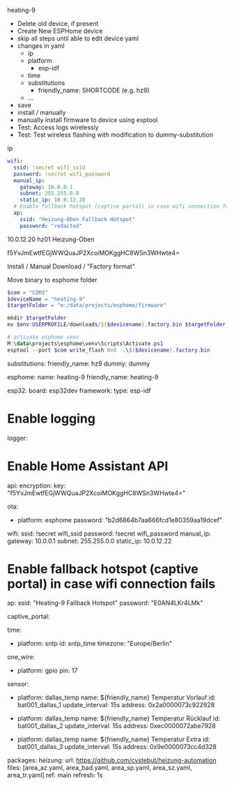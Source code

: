 heating-9

- Delete old device, if present
- Create New ESPHome device
- skip all steps until able to edit device yaml
- changes in yaml
  - ip
  - platform
    - esp-idf
  - time
  - substitutions
    - friendly_name: SHORTCODE (e.g. hz9)
  - ...
- save
- install / manually
- manually install firmware to device using esptool
- Test: Access logs wirelessly
- Test: Test wireless flashing with modification to dummy-substitution


ip

```yaml
wifi:
  ssid: !secret wifi_ssid
  password: !secret wifi_password
  manual_ip:
    gateway: 10.0.0.1
    subnet: 255.255.0.0
    static_ip: 10.0.12.20
  # Enable fallback hotspot (captive portal) in case wifi connection fails
  ap:
    ssid: "Heizung-Oben Fallback Hotspot"
    password: "redacted"
```

10.0.12.20   hz01   Heizung-Oben

f5YvJmEwtfEGjWWQuaJP2XcoiMOKggHC8WSn3WHwte4=


Install / Manual Download / "Factory format"

Move binary to esphome folder

```powershell
$com = "COM3"
$deviceName = "heating-9"
$targetFolder = "m:/data/projects/esphome/firmware"

mkdir $targetFolder
mv $env:USERPROFILE/downloads/${$devicename}.factory.bin $targetFolder
```

```powershell
# activate esphome venv
M:\data\projects\esphome\venv\Scripts\Activate.ps1
esptool --port $com write_flash 0x0  .\$($devicename).factory.bin
```





substitutions:
  friendly_name: hz9
  dummy: dummy

esphome:
  name: heating-9
  friendly_name: heating-9

esp32:
  board: esp32dev
  framework:
    type: esp-idf

# Enable logging
logger:

# Enable Home Assistant API
api:
  encryption:
    key: "f5YvJmEwtfEGjWWQuaJP2XcoiMOKggHC8WSn3WHwte4="

ota:
  - platform: esphome
    password: "b2d6864b7aa666fcd1e80359aa19dcef"

wifi:
  ssid: !secret wifi_ssid
  password: !secret wifi_password
  manual_ip:
    gateway: 10.0.0.1
    subnet: 255.255.0.0
    static_ip: 10.0.12.22

  # Enable fallback hotspot (captive portal) in case wifi connection fails
  ap:
    ssid: "Heating-9 Fallback Hotspot"
    password: "E0AN4LKr4LMk"

captive_portal:

time:
- platform: sntp
  id: sntp_time
  timezone: "Europe/Berlin"

one_wire:
  - platform: gpio
    pin: 17

sensor:
-   platform: dallas_temp
    name: ${friendly_name} Temperatur Vorlauf
    id: bat001_dallas_1
    update_interval: 15s
    address: 0x2a0000073c922928

-   platform: dallas_temp
    name: ${friendly_name} Temperatur Rücklauf
    id: bat001_dallas_2
    update_interval: 15s
    address: 0xec0000072abe7928

-   platform: dallas_temp
    name: ${friendly_name} Temperatur Extra
    id: bat001_dallas_3
    update_interval: 15s
    address: 0x9e0000073cc4d328

packages:
  heizung:
    url: https://github.com/cvstebut/heizung-automation
    files: [area_az.yaml, area_bad.yaml, area_sp.yaml, area_sz.yaml, area_tr.yaml]
    ref: main
    refresh: 1s

